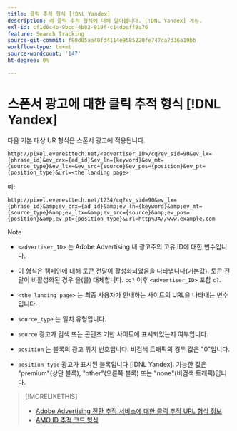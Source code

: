 ```yaml
---
title: 클릭 추적 형식 [!DNL Yandex]
description: 의 클릭 추적 형식에 대해 알아봅니다. [!DNL Yandex] 계정.
exl-id: cf1d6c4b-9bcd-4b82-919f-c14dbaff9a76
feature: Search Tracking
source-git-commit: f80d05aa40fd4114e9585220fe747ca7d36a19bb
workflow-type: tm+mt
source-wordcount: '147'
ht-degree: 0%

---
```


# 스폰서 광고에 대한 클릭 추적 형식 [!DNL Yandex]

다음 기본 대상 UR 형식은 스폰서 광고에 적용됩니다.

`http://pixel.everesttech.net/<advertiser_ID>/cq?ev_sid=90&ev_lx={phrase_id}&ev_crx={ad_id}&ev_ln={keyword}&ev_mt={source_type}&ev_ltx=&ev_src={source}&ev_pos={position}&ev_pt={position_type}&url=<the landing page>`

예:

`http://pixel.everesttech.net/1234/cq?ev_sid=90&ev_lx={phrase_id}&amp;ev_crx={ad_id}&amp;ev_ln={keyword}&amp;ev_mt={source_type}&amp;ev_ltx=&amp;ev_src={source}&amp;ev_pos={position}&amp;ev_pt={position_type}&url=http%3A//www.example.com`

>[!NOTE]
>
>* `<advertiser_ID>` 는 Adobe Advertising 내 광고주의 고유 ID에 대한 변수입니다.
>
>* 이 형식은 캠페인에 대해 토큰 전달이 활성화되었음을 나타냅니다(기본값). 토큰 전달이 비활성화된 경우 을(를) 대체합니다. `cq?` 이후 `<advertiser_ID>` 포함 `c?`.
>
>* `<the landing page>` 는 최종 사용자가 안내하는 사이트의 URL을 나타내는 변수입니다.
>
>* `source_type`  는 일치 유형입니다.
>
>* `source` 광고가 검색 또는 콘텐츠 기반 사이트에 표시되었는지 여부입니다.
>
>* `position` 는 블록의 광고 위치 번호입니다. 비검색 트래픽의 경우 값은 &quot;0&quot;입니다.
>
>* `position_type` 광고가 표시된 블록입니다 [!DNL Yandex]. 가능한 값은 &quot;premium&quot;(상단 블록), &quot;other&quot;(오른쪽 블록) 또는 &quot;none&quot;(비검색 트래픽)입니다.

>[!MORELIKETHIS]
>
>* [Adobe Advertising 전환 추적 서비스에 대한 클릭 추적 URL 형식 정보](formats-click-tracking-about.md)
>* [AMO ID 추적 코드 형식](skwcid-tracking-parameter.md)

